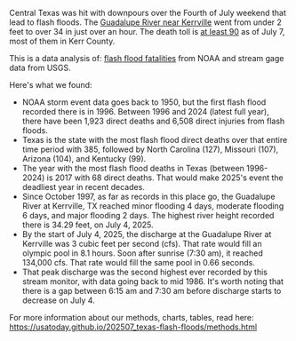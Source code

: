 
Central Texas was hit with downpours over the Fourth of July weekend that lead to flash floods. The [Guadalupe River near Kerrville](https://www.usatoday.com/story/graphics/2025/07/06/texas-cities-flooded-july-4-rain/84484814007/) went from under 2 feet to over 34 in just over an hour. The death toll is [at least 90](https://www.usatoday.com/story/news/nation/2025/07/07/texas-flooding-live-updates-monday/84488932007/) as of July 7, most of them in Kerr County.

This is a data analysis of: [flash flood fatalities](https://www.ncdc.noaa.gov/stormevents/choosedates.jsp?statefips=-999%2CALL#) from NOAA and stream gage data from USGS.

Here's what we found:
- NOAA storm event data goes back to 1950, but the first flash flood recorded there is in 1996. Between 1996 and 2024 (latest full year), there have been 1,923 direct deaths and 6,508 direct injuries from flash floods.
- Texas is the state with the most flash flood direct deaths over that entire time period with 385, followed by North Carolina (127), Missouri (107), Arizona (104), and Kentucky (99).
- The year with the most flash flood deaths in Texas (between 1996-2024) is 2017 with 68 direct deaths. That would make 2025's event the deadliest year in recent decades.
- Since October 1997, as far as records in this place go, the Guadalupe River at Kerrville, TX reached minor flooding 4 days, moderate flooding 6 days, and major flooding 2 days. The highest river height recorded there is 34.29 feet, on July 4, 2025.
- By the start of July 4, 2025, the discharge at the Guadalupe River at Kerrville was 3 cubic feet per second (cfs). That rate would fill an olympic pool in 8.1 hours. Soon after sunrise (7:30 am), it reached 134,000 cfs. That rate would fill the same pool in 0.66 seconds.
- That peak discharge was the second highest ever recorded by this stream monitor, with data going back to mid 1986. It's worth noting that there is a gap between 6:15 am and 7:30 am before discharge starts to decrease on July 4.

For more information about our methods, charts, tables, read here: https://usatoday.github.io/202507_texas-flash-floods/methods.html

